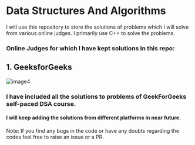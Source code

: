 # Data Structures And Algorithms

I will use this repository to store the solutions of problems which I will solve from various online judges. I primarily use C++ to solve the problems.

### Online Judges for which I have kept solutions in this repo:

## 1. GeeksforGeeks

![image4](https://www.geeksforgeeks.org/wp-content/uploads/find-first-non-repeated-character-in-a-string.png)

### I have included all the solutions to problems of GeekForGeeks self-paced DSA course.

#### I will keep adding the solutions from different platforms in near future.

Note: If you find any bugs in the code or have any doubts regarding the codes feel free to raise an issue or a PR.
